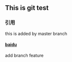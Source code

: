 ## This is git test

### 引用

this is added by master branch

#### [baidu](https://www.baidu.com)

add branch feature

